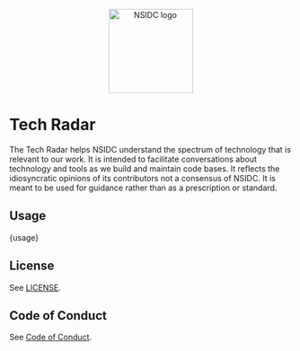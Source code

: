 <p align="center">
  <img alt="NSIDC logo" src="https://nsidc.org/themes/custom/nsidc/logo.svg" width="150" />
</p>


# Tech Radar

The Tech Radar helps NSIDC understand the spectrum of technology that is relevant to our work. It is intended to facilitate conversations about technology and tools as we build and maintain code bases. It reflects the idiosyncratic opinions of its contributors not a consensus of NSIDC. It is meant to be used for guidance rather than as a prescription or standard.

## Usage

{usage}

## License

See [LICENSE](LICENSE).


## Code of Conduct

See [Code of Conduct](CODE_OF_CONDUCT.md).
